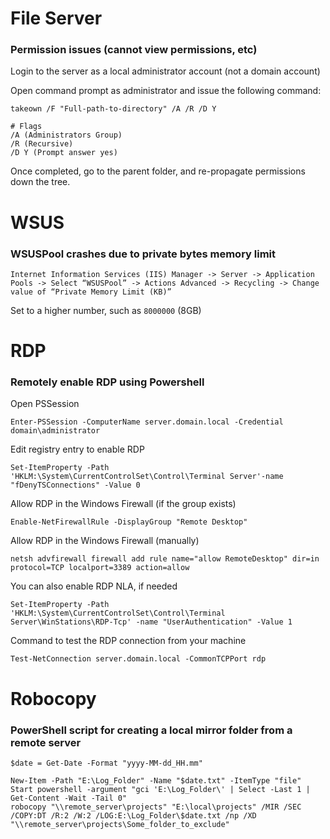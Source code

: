 # File Server

### Permission issues (cannot view permissions, etc)

Login to the server as a local administrator account (not a domain account)

Open command prompt as administrator and issue the following command:

```
takeown /F "Full-path-to-directory" /A /R /D Y
```

```
# Flags
/A (Administrators Group)
/R (Recursive)
/D Y (Prompt answer yes)
```

Once completed, go to the parent folder, and re-propagate permissions down the tree.

# WSUS

### WSUSPool crashes due to private bytes memory limit

```
Internet Information Services (IIS) Manager -> Server -> Application Pools -> Select “WSUSPool” -> Actions Advanced -> Recycling -> Change value of “Private Memory Limit (KB)”
```

Set to a higher number, such as `8000000` (8GB)

# RDP

### Remotely enable RDP using Powershell

Open PSSession

```
Enter-PSSession -ComputerName server.domain.local -Credential domain\administrator
```

Edit registry entry to enable RDP

```
Set-ItemProperty -Path 'HKLM:\System\CurrentControlSet\Control\Terminal Server'-name "fDenyTSConnections" -Value 0
```

Allow RDP in the Windows Firewall (if the group exists)

```
Enable-NetFirewallRule -DisplayGroup "Remote Desktop"
```

Allow RDP in the Windows Firewall (manually)

```
netsh advfirewall firewall add rule name="allow RemoteDesktop" dir=in protocol=TCP localport=3389 action=allow
```

You can also enable RDP NLA, if needed

```
Set-ItemProperty -Path 'HKLM:\System\CurrentControlSet\Control\Terminal Server\WinStations\RDP-Tcp' -name "UserAuthentication" -Value 1
```

Command to test the RDP connection from your machine

```
Test-NetConnection server.domain.local -CommonTCPPort rdp
```

# Robocopy

### PowerShell script for creating a local mirror folder from a remote server

```
$date = Get-Date -Format "yyyy-MM-dd_HH.mm"

New-Item -Path "E:\Log_Folder" -Name "$date.txt" -ItemType "file"
Start powershell -argument "gci 'E:\Log_Folder\' | Select -Last 1 | Get-Content -Wait -Tail 0"
robocopy "\\remote_server\projects" "E:\local\projects" /MIR /SEC /COPY:DT /R:2 /W:2 /LOG:E:\Log_Folder\$date.txt /np /XD "\\remote_server\projects\Some_folder_to_exclude"
```
